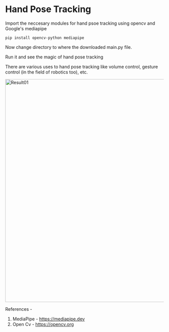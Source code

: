 # Hand Pose Tracking

Import the neccesary modules for hand psoe tracking using opencv and Google's mediapipe


```
pip install opencv-python mediapipe

```

Now change directory to where the downloaded main.py file.

Run it and see the magic of hand pose tracking

There are various uses to hand pose tracking like volume control, gesture control (in the field of robotics too), etc.

<img width="708" alt="Result01" src="https://user-images.githubusercontent.com/86947956/151518827-4d71922c-4661-4347-80f8-a08279666443.png">


References -
1. MediaPipe - https://mediapipe.dev
2. Open Cv - https://opencv.org
